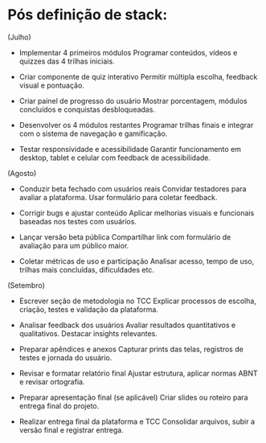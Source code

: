 # Pós definição de stack:

(Julho)
- Implementar 4 primeiros módulos
Programar conteúdos, vídeos e quizzes das 4 trilhas iniciais.

- Criar componente de quiz interativo
Permitir múltipla escolha, feedback visual e pontuação.

- Criar painel de progresso do usuário
Mostrar porcentagem, módulos concluídos e conquistas desbloqueadas.

- Desenvolver os 4 módulos restantes
Programar trilhas finais e integrar com o sistema de navegação e gamificação.

- Testar responsividade e acessibilidade
Garantir funcionamento em desktop, tablet e celular com feedback de acessibilidade.

(Agosto)
- Conduzir beta fechado com usuários reais
Convidar testadores para avaliar a plataforma. Usar formulário para coletar feedback.

- Corrigir bugs e ajustar conteúdo
Aplicar melhorias visuais e funcionais baseadas nos testes com usuários.

- Lançar versão beta pública
Compartilhar link com formulário de avaliação para um público maior.

- Coletar métricas de uso e participação
Analisar acesso, tempo de uso, trilhas mais concluídas, dificuldades etc.

(Setembro)
- Escrever seção de metodologia no TCC
Explicar processos de escolha, criação, testes e validação da plataforma.

- Analisar feedback dos usuários
Avaliar resultados quantitativos e qualitativos. Destacar insights relevantes.

- Preparar apêndices e anexos
Capturar prints das telas, registros de testes e jornada do usuário.

- Revisar e formatar relatório final
Ajustar estrutura, aplicar normas ABNT e revisar ortografia.

- Preparar apresentação final (se aplicável)
Criar slides ou roteiro para entrega final do projeto.

- Realizar entrega final da plataforma e TCC
Consolidar arquivos, subir a versão final e registrar entrega.